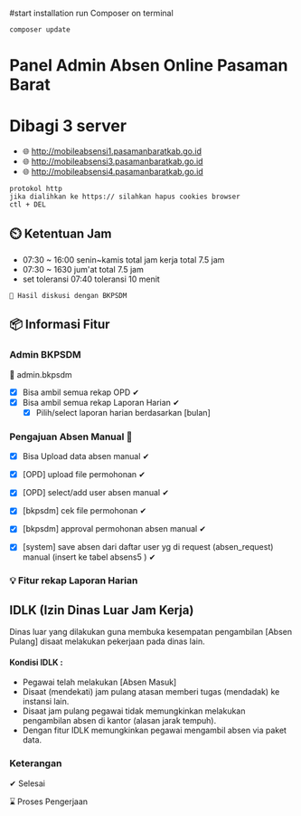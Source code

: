 #start  installation
run Composer on terminal

```
composer update
```

# Panel Admin Absen Online Pasaman Barat
# Dibagi 3 server  
  - 🌐 http://mobileabsensi1.pasamanbaratkab.go.id
  - 🌐 http://mobileabsensi3.pasamanbaratkab.go.id
  - 🌐 http://mobileabsensi4.pasamanbaratkab.go.id

```
protokol http
jika dialihkan ke https:// silahkan hapus cookies browser
ctl + DEL
```

## ⏲️ Ketentuan Jam
 - 07:30 ~ 16:00 senin~kamis total jam kerja total 7.5 jam
 - 07:30 ~ 1630 jum'at total 7.5 jam
 - set toleransi 07:40 toleransi  10 menit


```
📓 Hasil diskusi dengan BKPSDM
```

## 📦 Informasi Fitur 

### Admin BKPSDM
  🦸 admin.bkpsdm
  - [x] Bisa ambil semua rekap OPD ✔
  - [x] Bisa ambil semua rekap Laporan Harian ✔
    - [x] Pilih/select laporan harian berdasarkan [bulan]
    
 ### Pengajuan Absen Manual 💯

  - [x] Bisa Upload data absen manual ✔
  - [x] [OPD] upload file permohonan ✔
  - [x] [OPD] select/add user absen manual ✔
  - [x] [bkpsdm] cek file permohonan ✔
  - [x] [bkpsdm] approval permohonan absen manual ✔
  - [x] [system] save absen dari daftar user yg di request (absen_request) manual (insert ke tabel absens5 ) ✔


### 💡 Fitur rekap Laporan Harian

## IDLK (Izin Dinas Luar Jam Kerja)
Dinas luar yang dilakukan guna membuka kesempatan pengambilan [Absen Pulang] disaat melakukan pekerjaan pada dinas lain.

#### Kondisi IDLK :
- Pegawai telah melakukan [Absen Masuk] 
- Disaat (mendekati) jam pulang atasan memberi tugas (mendadak) ke instansi lain.
- Disaat jam pulang pegawai tidak memungkinkan melakukan pengambilan absen di kantor (alasan jarak tempuh).
- Dengan fitur IDLK memungkinkan pegawai mengambil absen via paket data.

### 

### Keterangan
✔ Selesai

⌛ Proses Pengerjaan


